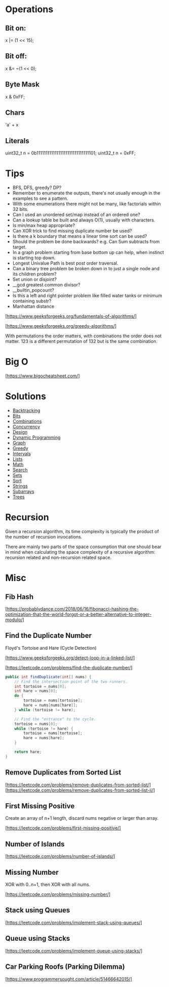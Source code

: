 # Operations

## Bit on:

x |= (1 << 15);

## Bit off:

x &= ~(1 << 0);

## Byte Mask

x & 0xFF;

## Chars

'a' + x

## Literals

uint32_t n = 0b11111111111111111111111111111101;
uint32_t n = 0xFF;

# Tips

* BFS, DFS, greedy? DP?
* Remember to enumerate the outputs, there's not usually enough in the examples to see a pattern.
* With some enumerations there might not be many, like factorials within 32 bits.
* Can I used an unordered set/map instead of an ordered one?
* Can a lookup table be built and always O(1), usually with characters.
* Is min/max heap appropriate?
* Can XOR trick to find missing duplicate number be used?
* Is there a k boundary that means a linear time sort can be used?
* Should the problem be done backwards? e.g. Can Sum subtracts from target.
* In a graph problem starting from base bottom up can help, when instinct is starting top down.
* Longest Univalue Path is best post order traversal.
* Can a binary tree problem be broken down in to just a single node and its children problem?
* Set union or disjoint?
* __gcd greatest common divisor?
* __builtin_popcount?
* Is this a left and right pointer problem like filled water tanks or minimum containing substr?
* Manhattan distance

[https://www.geeksforgeeks.org/fundamentals-of-algorithms/]

[https://www.geeksforgeeks.org/greedy-algorithms/]

With permutations the order matters, with combinations the order does not matter. 123 is a different permutation of 132 but is the same combination.

# Big O

[https://www.bigocheatsheet.com/]

# Solutions

* [Backtracking](backtracking.md)
* [Bits](bits.md)
* [Combinations](combinations.md)
* [Concurrency](concurrency.md)
* [Design](design.md)
* [Dynamic Programming](dynamic.md)
* [Graph](graph.md)
* [Greedy](greedy.md)
* [Intervals](intervals.md)
* [Lists](lists.md)
* [Math](math.md)
* [Search](search.md)
* [Sets](sets.md)
* [Sort](sort.md)
* [Strings](strings.md)
* [Subarrays](subarray.md)
* [Trees](tree.md)

# Recursion

Given a recursion algorithm, its time complexity is typically the product of the number of recursion invocations.

There are mainly two parts of the space consumption that one should bear in mind when calculating the space complexity of a recursive algorithm: recursion related and non-recursion related space.

# Misc

## Fib Hash

[https://probablydance.com/2018/06/16/fibonacci-hashing-the-optimization-that-the-world-forgot-or-a-better-alternative-to-integer-modulo/]

## Find the Duplicate Number

Floyd's Tortoise and Hare (Cycle Detection)

[https://www.geeksforgeeks.org/detect-loop-in-a-linked-list/]

[https://leetcode.com/problems/find-the-duplicate-number/]

```java
public int findDuplicate(int[] nums) {
    // Find the intersection point of the two runners.
    int tortoise = nums[0];
    int hare = nums[0];
    do {
        tortoise = nums[tortoise];
        hare = nums[nums[hare]];
    } while (tortoise != hare);

    // Find the "entrance" to the cycle.
    tortoise = nums[0];
    while (tortoise != hare) {
        tortoise = nums[tortoise];
        hare = nums[hare];
    }

    return hare;
}

```

## Remove Duplicates from Sorted List

[https://leetcode.com/problems/remove-duplicates-from-sorted-list/]
[https://leetcode.com/problems/remove-duplicates-from-sorted-list-ii/]

## First Missing Positive

Create an array of n+1 length, discard nums negative or larger than array.

[https://leetcode.com/problems/first-missing-positive/]

## Number of Islands

[https://leetcode.com/problems/number-of-islands/]

## Missing Number

XOR with 0..n+1, then XOR with all nums.

[https://leetcode.com/problems/missing-number/]

## Stack using Queues

[https://leetcode.com/problems/implement-stack-using-queues/]

## Queue using Stacks

[https://leetcode.com/problems/implement-queue-using-stacks/]

## Car Parking Roofs (Parking Dilemma)

[https://www.programmersought.com/article/51466642015/]
